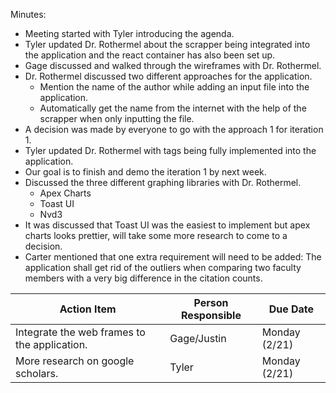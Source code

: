 Minutes:
- Meeting started with Tyler introducing the agenda.
- Tyler updated Dr. Rothermel about the scrapper being integrated into the application and the react container has also been set up.
- Gage discussed and walked through the wireframes with Dr. Rothermel.
- Dr. Rothermel discussed two different approaches for the application.
   - Mention the name of the author while adding an input file into the application.
   - Automatically get the name from the internet with the help of the scrapper when only inputting the file.
- A decision was made by everyone to go with the approach 1 for iteration 1.
- Tyler updated Dr. Rothermel with tags being fully implemented into the application.
- Our goal is to finish and demo the iteration 1 by next week.
- Discussed the three different graphing libraries with Dr. Rothermel.
   - Apex Charts
   - Toast UI
   - Nvd3
- It was discussed that Toast UI was the easiest to implement but apex charts looks prettier, will take some more research to come to a decision.
- Carter mentioned that one extra requirement will need to be added: The application shall get rid of the outliers when comparing two faculty members with a very big difference in the citation counts.

| Action Item | Person Responsible | Due Date |
|-------------|-------------------|--------|
| Integrate the web frames to the application. | Gage/Justin | Monday (2/21) |
| More research on google scholars. | Tyler | Monday (2/21) |